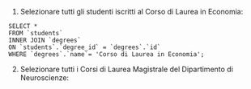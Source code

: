 1.  Selezionare tutti gli studenti iscritti al Corso di Laurea in Economia:

```
SELECT *
FROM `students`
INNER JOIN `degrees`
ON `students`.`degree_id` = `degrees`.`id`
WHERE `degrees`.`name`= 'Corso di Laurea in Economia';
```

2. Selezionare tutti i Corsi di Laurea Magistrale del Dipartimento di
   Neuroscienze:

```

```
